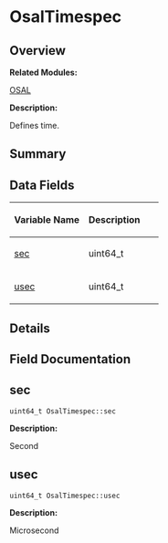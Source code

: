 # OsalTimespec<a name="ZH-CN_TOPIC_0000001055198146"></a>

## **Overview**<a name="section1274159093093532"></a>

**Related Modules:**

[OSAL](OSAL.md)

**Description:**

Defines time. 

## **Summary**<a name="section447274816093532"></a>

## Data Fields<a name="pub-attribs"></a>

<a name="table685420232093532"></a>
<table><thead align="left"><tr id="row267475159093532"><th class="cellrowborder" valign="top" width="50%" id="mcps1.1.3.1.1"><p id="p32739396093532"><a name="p32739396093532"></a><a name="p32739396093532"></a>Variable Name</p>
</th>
<th class="cellrowborder" valign="top" width="50%" id="mcps1.1.3.1.2"><p id="p661910969093532"><a name="p661910969093532"></a><a name="p661910969093532"></a>Description</p>
</th>
</tr>
</thead>
<tbody><tr id="row702328264093532"><td class="cellrowborder" valign="top" width="50%" headers="mcps1.1.3.1.1 "><p id="p1390668747093532"><a name="p1390668747093532"></a><a name="p1390668747093532"></a><a href="OsalTimespec.md#ac4a32c1da3586df9dc42f1aefac3fe0a">sec</a></p>
</td>
<td class="cellrowborder" valign="top" width="50%" headers="mcps1.1.3.1.2 "><p id="p397385584093532"><a name="p397385584093532"></a><a name="p397385584093532"></a>uint64_t&nbsp;</p>
</td>
</tr>
<tr id="row700692975093532"><td class="cellrowborder" valign="top" width="50%" headers="mcps1.1.3.1.1 "><p id="p1691871492093532"><a name="p1691871492093532"></a><a name="p1691871492093532"></a><a href="OsalTimespec.md#a767732d9496cf481818f157398c8755c">usec</a></p>
</td>
<td class="cellrowborder" valign="top" width="50%" headers="mcps1.1.3.1.2 "><p id="p520185346093532"><a name="p520185346093532"></a><a name="p520185346093532"></a>uint64_t&nbsp;</p>
</td>
</tr>
</tbody>
</table>

## **Details**<a name="section1830318934093532"></a>

## **Field Documentation**<a name="section502346508093532"></a>

## sec<a name="ac4a32c1da3586df9dc42f1aefac3fe0a"></a>

```
uint64_t OsalTimespec::sec
```

 **Description:**

Second 

## usec<a name="a767732d9496cf481818f157398c8755c"></a>

```
uint64_t OsalTimespec::usec
```

 **Description:**

Microsecond 

